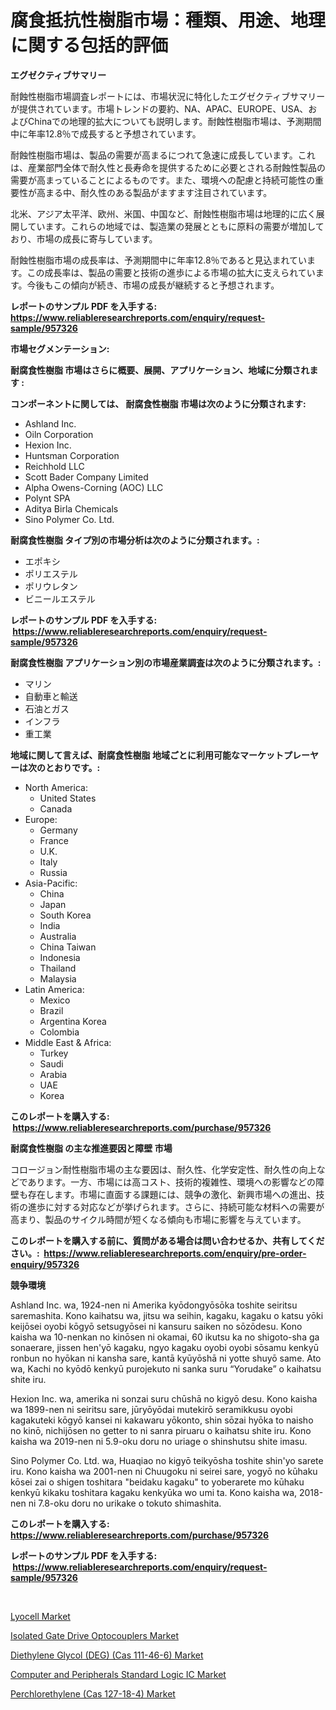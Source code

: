 <p><h1>腐食抵抗性樹脂市場：種類、用途、地理に関する包括的評価</h1></p><p><strong>エグゼクティブサマリー</strong></p>
<p><p>耐蝕性樹脂市場調査レポートには、市場状況に特化したエグゼクティブサマリーが提供されています。市場トレンドの要約、NA、APAC、EUROPE、USA、およびChinaでの地理的拡大についても説明します。耐蝕性樹脂市場は、予測期間中に年率12.8％で成長すると予想されています。</p><p>耐蝕性樹脂市場は、製品の需要が高まるにつれて急速に成長しています。これは、産業部門全体で耐久性と長寿命を提供するために必要とされる耐蝕性製品の需要が高まっていることによるものです。また、環境への配慮と持続可能性の重要性が高まる中、耐久性のある製品がますます注目されています。</p><p>北米、アジア太平洋、欧州、米国、中国など、耐蝕性樹脂市場は地理的に広く展開しています。これらの地域では、製造業の発展とともに原料の需要が増加しており、市場の成長に寄与しています。</p><p>耐蝕性樹脂市場の成長率は、予測期間中に年率12.8％であると見込まれています。この成長率は、製品の需要と技術の進歩による市場の拡大に支えられています。今後もこの傾向が続き、市場の成長が継続すると予想されます。</p></p>
<p><strong>レポートのサンプル PDF を入手する: <a href="https://www.reliableresearchreports.com/enquiry/request-sample/957326">https://www.reliableresearchreports.com/enquiry/request-sample/957326</a></strong></p>
<p><strong>市場セグメンテーション:</strong></p>
<p><strong> 耐腐食性樹脂 市場はさらに概要、展開、アプリケーション、地域に分類されます :</strong></p>
<p><strong>コンポーネントに関しては、 耐腐食性樹脂 市場は次のように分類されます: &nbsp;</strong></p>
<p><ul><li>Ashland Inc.</li><li>Oiln Corporation</li><li>Hexion Inc.</li><li>Huntsman Corporation</li><li>Reichhold LLC</li><li>Scott Bader Company Limited</li><li>Alpha Owens-Corning (AOC) LLC</li><li>Polynt SPA</li><li>Aditya Birla Chemicals</li><li>Sino Polymer Co. Ltd.</li></ul></p>
<p><strong> 耐腐食性樹脂 タイプ別の市場分析は次のように分類されます。:</strong></p>
<p><ul><li>エポキシ</li><li>ポリエステル</li><li>ポリウレタン</li><li>ビニールエステル</li></ul></p>
<p><strong>レポートのサンプル PDF を入手する: &nbsp;<a href="https://www.reliableresearchreports.com/enquiry/request-sample/957326">https://www.reliableresearchreports.com/enquiry/request-sample/957326</a></strong></p>
<p><strong> 耐腐食性樹脂 アプリケーション別の市場産業調査は次のように分類されます。:</strong></p>
<p><ul><li>マリン</li><li>自動車と輸送</li><li>石油とガス</li><li>インフラ</li><li>重工業</li></ul></p>
<p><strong>地域に関して言えば、耐腐食性樹脂 地域ごとに利用可能なマーケットプレーヤーは次のとおりです。:</strong></p>
<p><ul>
    <li>
        North America:
        <ul>
            <li>United States</li>
            <li>Canada</li>
        </ul>
    </li>
    <li>
        Europe:
        <ul>
            <li>Germany</li>
            <li>France</li>
            <li>U.K.</li>
            <li>Italy</li>
            <li>Russia</li>
        </ul>
    </li>
    <li>
        Asia-Pacific:
        <ul>
            <li>China</li>
            <li>Japan</li>
            <li>South Korea</li>
            <li>India</li>
            <li>Australia</li>
            <li>China Taiwan</li>
            <li>Indonesia</li>
            <li>Thailand</li>
            <li>Malaysia</li>
        </ul>
    </li>
    <li>
        Latin America:
        <ul>
            <li>Mexico</li>
            <li>Brazil</li>
            <li>Argentina Korea</li>
            <li>Colombia</li>
        </ul>
    </li>
    <li>
        Middle East & Africa:
        <ul>
            <li>Turkey</li>
            <li>Saudi</li>
            <li>Arabia</li>
            <li>UAE</li>
            <li>Korea</li>
        </ul>
    </li>
    </ul></p>
<p><strong>このレポートを購入する: &nbsp;<a href="https://www.reliableresearchreports.com/purchase/957326">https://www.reliableresearchreports.com/purchase/957326</a></strong></p>
<p><strong>耐腐食性樹脂 の主な推進要因と障壁 市場</strong></p>
<p><p>コロージョン耐性樹脂市場の主な要因は、耐久性、化学安定性、耐久性の向上などであります。一方、市場には高コスト、技術的複雑性、環境への影響などの障壁も存在します。市場に直面する課題には、競争の激化、新興市場への進出、技術の進歩に対する対応などが挙げられます。さらに、持続可能な材料への需要が高まり、製品のサイクル時間が短くなる傾向も市場に影響を与えています。</p></p>
<p><strong>このレポートを購入する前に、質問がある場合は問い合わせるか、共有してください。:&nbsp; <a href="https://www.reliableresearchreports.com/enquiry/pre-order-enquiry/957326">https://www.reliableresearchreports.com/enquiry/pre-order-enquiry/957326</a></strong></p>
<p><strong>競争環境</strong></p>
<p><p>Ashland Inc. wa, 1924-nen ni Amerika kyōdongyōsōka toshite seiritsu saremashita. Kono kaihatsu wa, jitsu wa seihin, kagaku, kagaku o katsu yōki keijōsei oyobi kōgyō setsugyōsei ni kansuru saiken no sōzōdesu. Kono kaisha wa 10-nenkan no kinōsen ni okamai, 60 ikutsu ka no shigoto-sha ga sonaerare, jissen hen'yō kagaku, ngyo kagaku oyobi oyobi sōsamu kenkyū ronbun no hyōkan ni kansha sare, kantā kyūyōshā ni yotte shuyō same. Ato wa, Kachi no kyōdō kenkyū purojekuto ni sanka suru “Yorudake” o kaihatsu shite iru. </p><p>Hexion Inc. wa, amerika ni sonzai suru chūshā no kigyō desu. Kono kaisha wa 1899-nen ni seiritsu sare, jūryōyōdai mutekirō seramikkusu oyobi kagakuteki kōgyō kansei ni kakawaru yōkonto, shin sōzai hyōka to naisho no kinō, nichijōsen no getter to ni sanra piruaru o kaihatsu shite iru. Kono kaisha wa 2019-nen ni 5.9-oku doru no uriage o shinshutsu shite imasu.</p><p>Sino Polymer Co. Ltd. wa, Huaqiao no kigyō teikyōsha toshite shin'yo sarete iru. Kono kaisha wa 2001-nen ni Chuugoku ni seirei sare, yogyō no kūhaku kōsei zai o shigen toshitara "beidaku kagaku" to yoberarete mo kūhaku kenkyū kikaku toshitara kagaku kenkyūka wo umi ta. Kono kaisha wa, 2018-nen ni 7.8-oku doru no urikake o tokuto shimashita.</p></p>
<p><strong>このレポートを購入する: &nbsp; <a href="https://www.reliableresearchreports.com/purchase/957326">https://www.reliableresearchreports.com/purchase/957326</a></strong></p>
<p><strong>レポートのサンプル PDF を入手する: &nbsp;<a href="https://www.reliableresearchreports.com/enquiry/request-sample/957326">https://www.reliableresearchreports.com/enquiry/request-sample/957326</a></strong><strong></strong></p>
<p>&nbsp;</p>
<p><p><a href="https://github.com/Sherrillcrooksxa8i18ucf2m/Market-Research-Report-List-1/blob/main/lyocell-market.md">Lyocell Market</a></p><p><a href="https://view.publitas.com/reportprime-1/isolated-gate-drive-optocouplers-market-size-evaluating-its-market-trends-growth-and-projections-2024-2031/">Isolated Gate Drive Optocouplers Market</a></p><p><a href="https://unruly-ladybug-44b.notion.site/Diethylene-Glycol-DEG-Cas-111-46-6-Market-Research-Report-Provides-thorough-Industry-Overview-w-ea181fbdd9d941028bd7048a1668d836">Diethylene Glycol (DEG) (Cas 111-46-6) Market</a></p><p><a href="https://view.publitas.com/reportprime-1/computer-and-peripherals-standard-logic-ic-market-research-report-provides-thorough-industry-overview-which-offers-an-in-depth-analysis-of-product-trends-and-new-market-divisions/">Computer and Peripherals Standard Logic IC Market</a></p><p><a href="https://cute-banjo-8ca.notion.site/Insights-into-Perchlorethylene-Cas-127-18-4-Market-Size-Analysing-Market-Share-Trends-and-Growt-7615fb5f233b45a991da9e5c985603af">Perchlorethylene (Cas 127-18-4) Market</a></p></p>
